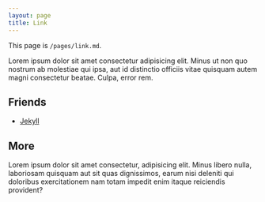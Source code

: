```yaml
---
layout: page
title: Link
---
```


This page is `/pages/link.md`.

Lorem ipsum dolor sit amet consectetur adipisicing elit. Minus ut non quo nostrum ab molestiae qui ipsa, aut id distinctio officiis vitae quisquam autem magni consectetur beatae. Culpa, error rem.

## Friends

* [Jekyll](https://jekyllrb.com/)

## More

Lorem ipsum dolor sit amet consectetur, adipisicing elit. Minus libero nulla, laboriosam quisquam aut sit quas dignissimos, earum nisi deleniti qui doloribus exercitationem nam totam impedit enim itaque reiciendis provident?
